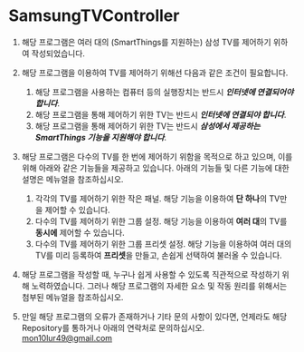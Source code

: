 # SamsungTVController

1. 해당 프로그램은 여러 대의 (SmartThings를 지원하는) 삼성 TV를 제어하기 위하여 작성되었습니다.

2. 해당 프로그램을 이용하여 TV를 제어하기 위해선 다음과 같은 조건이 필요합니다.
    1. 해당 프로그램을 사용하는 컴퓨터 등의 실행장치는 반드시 ***인터넷에 연결되어야 합니다***.
    2. 해당 프로그램을 통해 제어하기 위한 TV는 반드시 ***인터넷에 연결되야 합니다***.
    3. 해당 프로그램을 통해 제어하기 위한 TV는 반드시 ***삼성에서 제공하는 SmartThings 기능을 지원해야 합니다***.   

3. 해당 프로그램은 다수의 TV를 한 번에 제어하기 위함을 목적으로 하고 있으며, 이를 위해 아래와 같은 기능들을 제공하고 있습니다. 아래의 기능들 및 다른 기능에 대한 설명은 메뉴얼을 참조하십시오.
    1. 각각의 TV를 제어하기 위한 작은 패널. 해당 기능을 이용하여 **단 하나**의 TV만을 제어할 수 있습니다.
    2. 다수의 TV를 제어하기 위한 그룹 설정. 해당 기능을 이용하여 **여러 대**의 TV를 **동시에** 제어할 수 있습니다.
    3. 다수의 TV를 제어하기 위한 그룹 프리셋 설정. 해당 기능을 이용하여 여러 대의 TV를 미리 등록하여 **프리셋**을 만들고, 손쉽게 선택하여 불러올 수 있습니다.

4. 해당 프로그램을 작성할 때, 누구나 쉽게 사용할 수 있도록 직관적으로 작성하기 위해 노력하였습니다. 그러나 해당 프로그램의 자세한 요소 및 작동 원리를 위해서는 첨부된 메뉴얼을 참조하십시오.

5. 만일 해당 프로그램의 오류가 존재하거나 기타 문의 사항이 있다면, 언제라도 해당 Repository를 통하거나 아래의 연락처로 문의하십시오.
mon10lur49@gmail.com